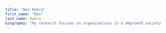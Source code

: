 ```yaml
---
title: "Ben Robra"
first_name: "Ben"
last_name: Robra
biography: "My research focuses on organisations in a degrowth society. This means on the one hand what organisations could look like in a degrowth society. On the other hand, how organisations can help to reduce throughput and help achieve a degrowth paradigm shift. The focus lies in researching organisations and modes of production that have a counter-hegemonic potential. This means organisations that work differently to the predominent growth-based capitalist society that we live in. Peer production organisations are an alternative mode of production and way of organising that seems promising in this regard. The aim is to research these organisations in connection to society as well as the natural environment. My PhD uses and combines Gramsci&#39;s theory of hegemony and Luhmann&#39;s social systems theory to achieve a novel and complex perspective on organisations and how they can contribute to achieving a sustainable degrowth society. The core idea is a perspective on organisations that are encompassed and embedded in society taking socio-political dynamics into account."
---
```

